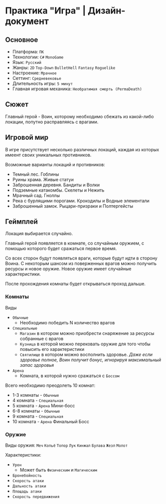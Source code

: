 # Практика "Игра" | Дизайн-документ
## Основное
- Платформа: `ПК`
- Технологии: `C#` `MonoGame`
- Язык: `Русский`
- Жанры: `2D` `Top-Down` `BulletHell` `Fantasy` `Roguelike`
- Настроение: `Мрачное`
- Сеттинг: `Средневековье`
- Длительность игры: `5 минут`
- Главная игровая механика: `Необратимая смерть (PermaDeath)`

## Сюжет
Главный герой - Воин, которому необходимо сбежать из какой-либо локации, попутно расправляясь с врагами.

## Игровой мир
В игре присутствует несколько различных локаций, каждая из которых имеент своих уникальных противников.

Возможные варианты локаций и противников:
- Темный лес. Гоблины
- Руины храма. Живые статуи
- Заброшенная деревня. Бандиты и Волки
- Подземные катакомбы. Скелеты и Нежить
- Мрачный сад. Гноллы
- Река с бурлящими порогами. Крокодилы и Водные элементали
- Заброшенный замок. Рыцари-призраки и Полтергейсты

## Геймплей
Локация выбирается случайно.

Главный герой появляется в комнате, со случайным оружием, с помощью которого будет сражаться первое время.

Со всех сторон будут появляться враги, которые будут идти в сторону Воина. С некоторым шансом из поверженных врагов можно получить ресурсы и новое оружие. Новое оружие имеет случайные характеристики.

После прохождения комнаты будет открываться проход дальше.

### Комнаты
Виды
- `Обычные`
  - Необходимо победить N количество врагов
- `Специальные`
  - `Магазин` в котором можно приобрести снаряжение за ресурсы собранные с врагов
  - `Кузница` в которой можно перековать оружие для того чтобы повысить его характеристики
  - `Святилище` в котором можно восполнить здоровье. *Даже если здоровье полное, Воин получит бонус, игнорируя максимальный запас здоровья*
- `Арена`
  - Комната, в которой нужно сражаться с `Боссом`

Всего необходимо преодолеть 10 комнат:
- 1-3 комнаты - `Обычные`
- 4 комната - `Специальная`
- 5 комната - `Арена` Мини-босс
- 6-8 комнаты - `Обычные`
- 9 комната - `Специальная`
- 10 комната - `Арена` Финальный Босс


### Оружие
Виды оружия: `Меч` `Копьё` `Топор` `Лук` `Кинжал` `Булава` `Жезл` `Молот`

Характеристики:
- `Урон`
  - Может быть `Физическим` и `Магическим`
- `Бронебойность`
- `Скорость атаки`
- `Дальность атаки`
- `Площадь атаки`
- `Скорость передвижения`
